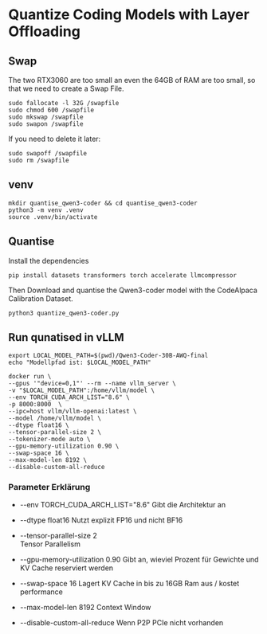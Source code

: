 # Quantize Coding Models with Layer Offloading

## Swap

The two RTX3060 are too small an even the 64GB of RAM are too small, so that we need to create a Swap File.

```
sudo fallocate -l 32G /swapfile
sudo chmod 600 /swapfile
sudo mkswap /swapfile
sudo swapon /swapfile
```

If you need to delete it later:

```
sudo swapoff /swapfile
sudo rm /swapfile
```

## venv

```
mkdir quantise_qwen3-coder && cd quantise_qwen3-coder
python3 -m venv .venv
source .venv/bin/activate
```

## Quantise

Install the dependencies

```
pip install datasets transformers torch accelerate llmcompressor
```

Then Download and quantise the Qwen3-coder model with the CodeAlpaca Calibration Dataset.

```
python3 quantize_qwen3-coder.py
```

## Run qunatised in vLLM

```
export LOCAL_MODEL_PATH=$(pwd)/Qwen3-Coder-30B-AWQ-final
echo "Modellpfad ist: $LOCAL_MODEL_PATH"

docker run \
--gpus '"device=0,1"' --rm --name vllm_server \
-v "$LOCAL_MODEL_PATH":/home/vllm/model \
--env TORCH_CUDA_ARCH_LIST="8.6" \
-p 8000:8000  \
--ipc=host vllm/vllm-openai:latest \
--model /home/vllm/model \
--dtype float16 \
--tensor-parallel-size 2 \
--tokenizer-mode auto \
--gpu-memory-utilization 0.90 \
--swap-space 16 \
--max-model-len 8192 \
--disable-custom-all-reduce
```

### Parameter Erklärung

* --env TORCH_CUDA_ARCH_LIST="8.6"
Gibt die Architektur an

* --dtype float16
Nutzt explizit FP16 und nicht BF16

* --tensor-parallel-size 2 \
Tensor Parallelism

* --gpu-memory-utilization 0.90
Gibt an, wieviel Prozent für Gewichte und KV Cache reserviert werden

* --swap-space 16
Lagert KV Cache in bis zu 16GB Ram aus / kostet performance

* --max-model-len 8192
Context Window

* --disable-custom-all-reduce
Wenn P2P PCIe nicht vorhanden
